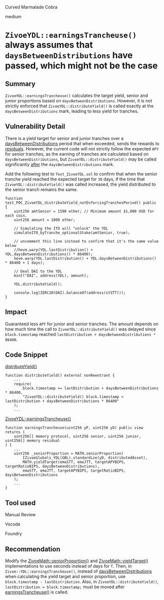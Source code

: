 Curved Marmalade Cobra

medium

# `ZivoeYDL::earningsTrancheuse()` always assumes that `daysBetweenDistributions` have passed, which might not be the case

## Summary

`ZivoeYDL::earningsTrancheuse()` calculates the target yield, senior and junior proportions based on `daysBetweenDistributions`. However, it is not strictly enforced that `ZivoeYDL::distributeYield()` is called exactly at the `daysBetweenDistributions` mark, leading to less yield for tranches.

## Vulnerability Detail

There is a yield target for senior and junior tranches over a [daysBetweenDistributions](https://github.com/sherlock-audit/2024-03-zivoe/blob/main/zivoe-core-foundry/src/ZivoeYDL.sol#L459-L463) period that when exceeded, sends the rewards to [residuals](https://github.com/sherlock-audit/2024-03-zivoe/blob/main/zivoe-core-foundry/src/ZivoeYDL.sol#L469-L471). However, the current code will not strictly follow the expected `APY` for senior tranches, as the earning of tranches are calculated based on `daysBetweenDistributions`, but `ZivoeYDL::distributeYield()` may be called significantly [after](https://github.com/sherlock-audit/2024-03-zivoe/blob/main/zivoe-core-foundry/src/ZivoeYDL.sol#L215-L218) the `daysBetweenDistributions` mark.

Add the following test to `Test_ZivoeYDL.sol` to confirm that when the senior tranche yield reached the expected target for `30` days, if the time that `ZivoeYDL::distributeYield()` was called increased, the yield distributed to the senior tranch remains the same.
```solidity
function test_POC_ZivoeYDL_distributeYield_notEnforcingTranchesPeriod() public {    
    uint256 amtSenior = 1500 ether; // Minimum amount $1,000 USD for each coin.
    uint256 amount = 1000 ether;

    // Simulating the ITO will "unlock" the YDL
    simulateITO_byTranche_optionalStake(amtSenior, true);

    // uncomment this line instead to confirm that it's the same value below
    //hevm.warp(YDL.lastDistribution() + YDL.daysBetweenDistributions() * 86400);
    hevm.warp(YDL.lastDistribution() + YDL.daysBetweenDistributions() * 86400 + 1 days);

    // Deal DAI to the YDL
    mint("DAI", address(YDL), amount);

    YDL.distributeYield();

    console.log(IERC20(DAI).balanceOf(address(stSTT)));
}
```

## Impact

Guaranteed less `APY` for junior and senior tranches. The amount depends on how much time the call to `ZivoeYDL::distributeYield()` was delayed since `block.timestamp` reached `lastDistribution + daysBetweenDistributions * 86400`.

## Code Snippet

[distributeYield()](https://github.com/sherlock-audit/2024-03-zivoe/blob/main/zivoe-core-foundry/src/ZivoeYDL.sol#L215-L218)
```solidity
function distributeYield() external nonReentrant {
    ...
    require(
        block.timestamp >= lastDistribution + daysBetweenDistributions * 86400, 
        "ZivoeYDL::distributeYield() block.timestamp < lastDistribution + daysBetweenDistributions * 86400"
    );
    ...
```

[ZivoeYDL::earningsTrancheuse()](https://github.com/sherlock-audit/2024-03-zivoe/blob/main/zivoe-core-foundry/src/ZivoeYDL.sol#L459-L463)
```solidity
function earningsTrancheuse(uint256 yP, uint256 yD) public view returns (
    uint256[] memory protocol, uint256 senior, uint256 junior, uint256[] memory residual
) {
    ...
    uint256 _seniorProportion = MATH.seniorProportion(
        IZivoeGlobals_YDL(GBL).standardize(yD, distributedAsset),
        MATH.yieldTarget(emaSTT, emaJTT, targetAPYBIPS, targetRatioBIPS, daysBetweenDistributions),
        emaSTT, emaJTT, targetAPYBIPS, targetRatioBIPS, daysBetweenDistributions
    );
    ...
}
```

## Tool used

Manual Review

Vscode

Foundry

## Recommendation

Modify the [ZivoeMath::seniorProportion()](https://github.com/sherlock-audit/2024-03-zivoe/blob/main/zivoe-core-foundry/src/ZivoeMath.sol#L68-L75) and [ZivoeMath::yieldTarget()](https://github.com/sherlock-audit/2024-03-zivoe/blob/main/zivoe-core-foundry/src/ZivoeMath.sol#L121-L123) implementations to use seconds instead of days for `T`. Then, in `Zivoe::YDL::earningsTrancheuse()`, instead of [daysBetweenDistributions](https://github.com/sherlock-audit/2024-03-zivoe/blob/main/zivoe-core-foundry/src/ZivoeYDL.sol#L459-L463) when calculating the yield target and senior proportion, use `block.timestamp - lastDistribution`. Also, in `ZivoeYDL::distributeYield()`, `lastDistribution = block.timestamp;` must be moved after [earningsTrancheuse()](https://github.com/sherlock-audit/2024-03-zivoe/blob/main/zivoe-core-foundry/src/ZivoeYDL.sol#L227-L232) is called.
